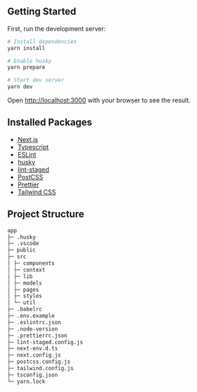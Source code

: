 ## Getting Started

First, run the development server:

```bash
# Install dependencies
yarn install

# Enable husky
yarn prepare

# Start dev server
yarn dev
```

Open [http://localhost:3000](http://localhost:3000) with your browser to see the result.

## Installed Packages

- [Next.js](https://nextjs.org/)
- [Typescript](https://www.typescriptlang.org/)
- [ESLint](https://eslint.org/)
- [husky](https://typicode.github.io/husky/#/)
- [lint-staged](https://github.com/okonet/lint-staged#readme)
- [PostCSS](https://postcss.org/)
- [Prettier](https://prettier.io/)
- [Tailwind CSS](https://tailwindcss.com/)

## Project Structure

```md
app
├─ .husky
├─ .vscode
├─ public
├─ src
│ ├─ components
│ ├─ context
│ ├─ lib
│ ├─ models
│ ├─ pages
│ ├─ styles
│ └─ util
├─ .babelrc
├─ .env.example
├─ .eslintrc.json
├─ .node-version
├─ .prettierrc.json
├─ lint-staged.config.js
├─ next-env.d.ts
├─ next.config.js
├─ postcss.config.js
├─ tailwind.config.js
├─ tsconfig.json
└─ yarn.lock
```
